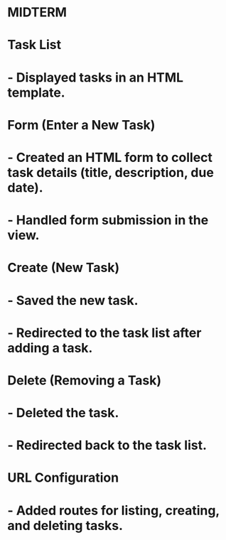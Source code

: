 # MIDTERM

# Task List
# - Displayed tasks in an HTML template.

# Form (Enter a New Task)
# - Created an HTML form to collect task details (title, description, due date).
# - Handled form submission in the view.

# Create (New Task)
# - Saved the new task.
# - Redirected to the task list after adding a task.

# Delete (Removing a Task)
# - Deleted the task.
# - Redirected back to the task list.

# URL Configuration
# - Added routes for listing, creating, and deleting tasks.
